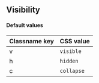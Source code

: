 ## Visibility


<!-- <values.visibility> -->
#### Default values
|Classname key|CSS value     |
|-------------|--------------|
|v            |```visible``` |
|h            |```hidden```  |
|c            |```collapse```|

<!-- </values.visibility> -->


<!-- <variants.visibility> -->

<!-- </variants.visibility> -->
